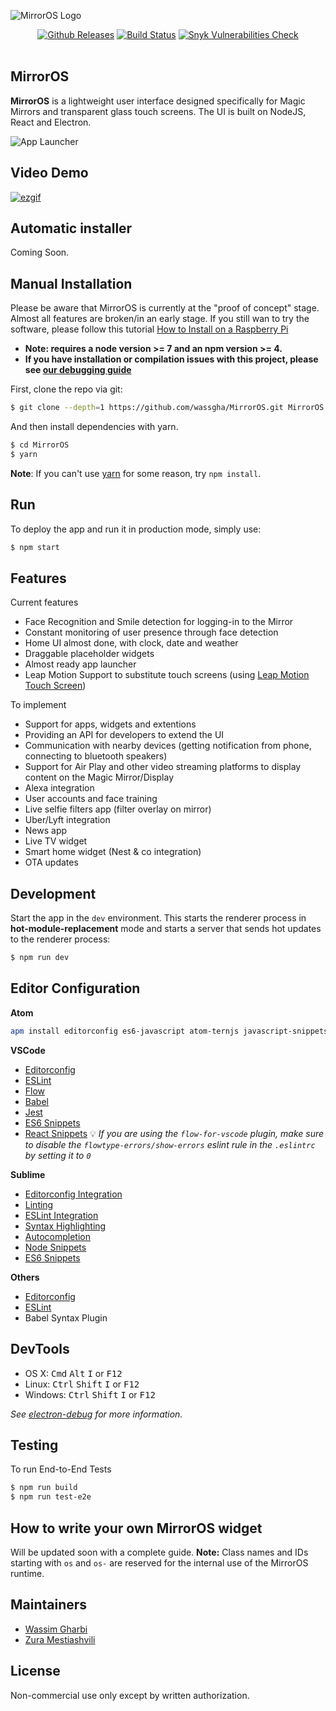 ![MirrorOS Logo](https://i.imgur.com/l4mJMa4.jpg)

<p align="center">
<a href="https://github.com/wassgha/MirrorOS/releases/latest"><img src="https://img.shields.io/github/tag/wassgha/MirrorOS.svg" alt="Github Releases" /></a>
<a href="https://travis-ci.org/wassgha/MirrorOS"><img src="https://travis-ci.org/wassgha/MirrorOS.svg?branch=master" alt="Build Status" /></a>
<a href="https://snyk.io/test/github/wassgha/MirrorOS"><img src="https://snyk.io/test/github/wassgha/MirrorOS/badge.svg" alt="Snyk Vulnerabilities Check" /></a>
<br><br>
</p>

## MirrorOS

**MirrorOS** is a lightweight user interface designed specifically for Magic Mirrors and transparent glass touch screens. The UI is built on NodeJS, React and Electron.

![App Launcher](http://i.imgur.com/tPPSvuS.jpg "Mirror OS App Tray")


## Video Demo
[![ezgif](https://user-images.githubusercontent.com/591655/28448184-b7124a1a-6d8a-11e7-93f0-cf18a663dd2c.gif)
](https://www.youtube.com/watch?v=1FI0-PuNp8E)

## Automatic installer
Coming Soon.

## Manual Installation
Please be aware that MirrorOS is currently at the "proof of concept" stage. Almost all features are broken/in an early stage. If you still wan to try the software, please follow this tutorial [How to Install on a Raspberry Pi](https://github.com/wassgha/MirrorOS/wiki/Install-MirrorOS-on-a-Raspberry-Pi)

* **Note: requires a node version >= 7 and an npm version >= 4.**
* **If you have installation or compilation issues with this project, please see [our debugging guide](https://github.com/chentsulin/electron-react-boilerplate/issues/400)**

First, clone the repo via git:

```bash
$ git clone --depth=1 https://github.com/wassgha/MirrorOS.git MirrorOS
```

And then install dependencies with yarn.

```bash
$ cd MirrorOS
$ yarn
```
**Note**: If you can't use [yarn](https://github.com/yarnpkg/yarn) for some reason, try `npm install`.

## Run
To deploy the app and run it in production mode, simply use:
```bash
$ npm start
```

## Features

Current features
  - Face Recognition and Smile detection for logging-in to the Mirror
  - Constant monitoring of user presence through face detection
  - Home UI almost done, with clock, date and weather
  - Draggable placeholder widgets
  - Almost ready app launcher
  - Leap Motion Support to substitute touch screens (using [Leap Motion Touch Screen](https://github.com/wassgha/LeapMotionTouchScreen))

To implement
  - Support for apps, widgets and extentions
  - Providing an API for developers to extend the UI
  - Communication with nearby devices (getting notification from phone, connecting to bluetooth speakers)
  - Support for Air Play and other video streaming platforms to display content on the Magic Mirror/Display
  - Alexa integration
  - User accounts and face training
  - Live selfie filters app (filter overlay on mirror)
  - Uber/Lyft integration
  - News app
  - Live TV widget
  - Smart home widget (Nest & co integration)
  - OTA updates

## Development

Start the app in the `dev` environment. This starts the renderer process in **hot-module-replacement** mode and starts a server that sends hot updates to the renderer process:

```bash
$ npm run dev
```

## Editor Configuration
**Atom**
```bash
apm install editorconfig es6-javascript atom-ternjs javascript-snippets linter linter-eslint language-babel autocomplete-modules file-icons
```

**VSCode**
* [Editorconfig](https://github.com/editorconfig/editorconfig-vscode)
* [ESLint](https://github.com/Microsoft/vscode-eslint)
* [Flow](https://github.com/flowtype/flow-for-vscode)
* [Babel](https://github.com/dzannotti/vscode-babel)
* [Jest](https://github.com/orta/vscode-jest)
* [ES6 Snippets](https://marketplace.visualstudio.com/items?itemName=xabikos.JavaScriptSnippets)
* [React Snippets](https://marketplace.visualstudio.com/items?itemName=xabikos.ReactSnippets)
:bulb: *If you are using the `flow-for-vscode` plugin, make sure to disable the `flowtype-errors/show-errors` eslint rule in the `.eslintrc` by setting it to `0`*

**Sublime**
* [Editorconfig Integration](https://github.com/sindresorhus/editorconfig-sublime#readme)
* [Linting](https://github.com/SublimeLinter/SublimeLinter3)
* [ESLint Integration](https://github.com/roadhump/SublimeLinter-eslint)
* [Syntax Highlighting](https://github.com/babel/babel-sublime)
* [Autocompletion](https://github.com/ternjs/tern_for_sublime)
* [Node Snippets](https://packagecontrol.io/packages/JavaScript%20%26%20NodeJS%20Snippets)
* [ES6 Snippets](https://packagecontrol.io/packages/ES6-Toolkit)

**Others**
* [Editorconfig](http://editorconfig.org/#download)
* [ESLint](http://eslint.org/docs/user-guide/integrations#editors)
* Babel Syntax Plugin

## DevTools

- OS X: <kbd>Cmd</kbd> <kbd>Alt</kbd> <kbd>I</kbd> or <kbd>F12</kbd>
- Linux: <kbd>Ctrl</kbd> <kbd>Shift</kbd> <kbd>I</kbd> or <kbd>F12</kbd>
- Windows: <kbd>Ctrl</kbd> <kbd>Shift</kbd> <kbd>I</kbd> or <kbd>F12</kbd>

*See [electron-debug](https://github.com/sindresorhus/electron-debug) for more information.*


## Testing

To run End-to-End Tests

```bash
$ npm run build
$ npm run test-e2e
```

## How to write your own MirrorOS widget

Will be updated soon with a complete guide.
**Note:** Class names and IDs starting with `os` and `os-` are reserved for the
internal use of the MirrorOS runtime.

## Maintainers

- [Wassim Gharbi](https://github.com/wassgha)
- [Zura Mestiashvili](https://github.com/prosperi)

## License
Non-commercial use only except by written authorization.
